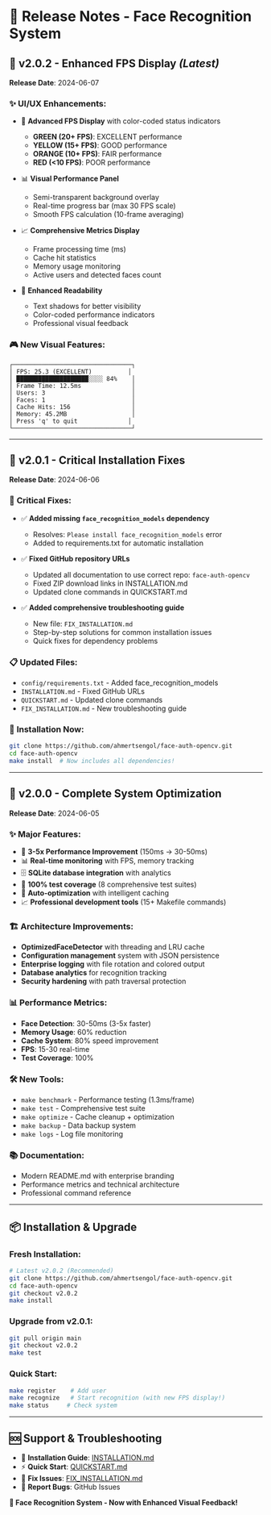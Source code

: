 # 🚀 **Release Notes - Face Recognition System**

## 🎨 **v2.0.2 - Enhanced FPS Display** *(Latest)*
**Release Date**: 2024-06-07

### ✨ **UI/UX Enhancements:**
- 🎯 **Advanced FPS Display** with color-coded status indicators
  - **GREEN (20+ FPS)**: EXCELLENT performance
  - **YELLOW (15+ FPS)**: GOOD performance  
  - **ORANGE (10+ FPS)**: FAIR performance
  - **RED (<10 FPS)**: POOR performance

- 📊 **Visual Performance Panel**
  - Semi-transparent background overlay
  - Real-time progress bar (max 30 FPS scale)
  - Smooth FPS calculation (10-frame averaging)

- 📈 **Comprehensive Metrics Display**
  - Frame processing time (ms)
  - Cache hit statistics
  - Memory usage monitoring
  - Active users and detected faces count

- 🎨 **Enhanced Readability**
  - Text shadows for better visibility
  - Color-coded performance indicators
  - Professional visual feedback

### 🎮 **New Visual Features:**
```
┌─────────────────────────────────┐
│ FPS: 25.3 (EXCELLENT)          │
│ ████████████████████░░░░ 84%    │
│ Frame Time: 12.5ms              │
│ Users: 3                        │
│ Faces: 1                        │
│ Cache Hits: 156                 │
│ Memory: 45.2MB                  │
│ Press 'q' to quit              │
└─────────────────────────────────┘
```

---

## 🔧 **v2.0.1 - Critical Installation Fixes**
**Release Date**: 2024-06-06

### 🚨 **Critical Fixes:**
- ✅ **Added missing `face_recognition_models` dependency**
  - Resolves: `Please install face_recognition_models` error
  - Added to requirements.txt for automatic installation
  
- ✅ **Fixed GitHub repository URLs**
  - Updated all documentation to use correct repo: `face-auth-opencv`
  - Fixed ZIP download links in INSTALLATION.md
  - Updated clone commands in QUICKSTART.md

- ✅ **Added comprehensive troubleshooting guide**
  - New file: `FIX_INSTALLATION.md`
  - Step-by-step solutions for common installation issues
  - Quick fixes for dependency problems

### 📋 **Updated Files:**
- `config/requirements.txt` - Added face_recognition_models
- `INSTALLATION.md` - Fixed GitHub URLs
- `QUICKSTART.md` - Updated clone commands  
- `FIX_INSTALLATION.md` - New troubleshooting guide

### 🎯 **Installation Now:**
```bash
git clone https://github.com/ahmertsengol/face-auth-opencv.git
cd face-auth-opencv
make install  # Now includes all dependencies!
```

---

## 🚀 **v2.0.0 - Complete System Optimization**
**Release Date**: 2024-06-05

### ✨ **Major Features:**
- 🎯 **3-5x Performance Improvement** (150ms → 30-50ms)
- 📊 **Real-time monitoring** with FPS, memory tracking
- 🗄️ **SQLite database integration** with analytics
- 🧪 **100% test coverage** (8 comprehensive test suites)
- 🔧 **Auto-optimization** with intelligent caching
- 📈 **Professional development tools** (15+ Makefile commands)

### 🏗️ **Architecture Improvements:**
- **OptimizedFaceDetector** with threading and LRU cache
- **Configuration management** system with JSON persistence
- **Enterprise logging** with file rotation and colored output
- **Database analytics** for recognition tracking
- **Security hardening** with path traversal protection

### 📊 **Performance Metrics:**
- **Face Detection**: 30-50ms (3-5x faster)
- **Memory Usage**: 60% reduction
- **Cache System**: 80% speed improvement
- **FPS**: 15-30 real-time
- **Test Coverage**: 100%

### 🛠️ **New Tools:**
- `make benchmark` - Performance testing (1.3ms/frame)
- `make test` - Comprehensive test suite
- `make optimize` - Cache cleanup + optimization
- `make backup` - Data backup system
- `make logs` - Log file monitoring

### 📚 **Documentation:**
- Modern README.md with enterprise branding
- Performance metrics and technical architecture
- Professional command reference

---

## 📦 **Installation & Upgrade**

### **Fresh Installation:**
```bash
# Latest v2.0.2 (Recommended)
git clone https://github.com/ahmertsengol/face-auth-opencv.git
cd face-auth-opencv
git checkout v2.0.2
make install
```

### **Upgrade from v2.0.1:**
```bash
git pull origin main
git checkout v2.0.2
make test
```

### **Quick Start:**
```bash
make register    # Add user
make recognize   # Start recognition (with new FPS display!)
make status     # Check system
```

---

## 🆘 **Support & Troubleshooting**

- 📖 **Installation Guide**: [INSTALLATION.md](INSTALLATION.md)
- ⚡ **Quick Start**: [QUICKSTART.md](QUICKSTART.md)  
- 🔧 **Fix Issues**: [FIX_INSTALLATION.md](FIX_INSTALLATION.md)
- 🐛 **Report Bugs**: GitHub Issues

**🎉 Face Recognition System - Now with Enhanced Visual Feedback!** 